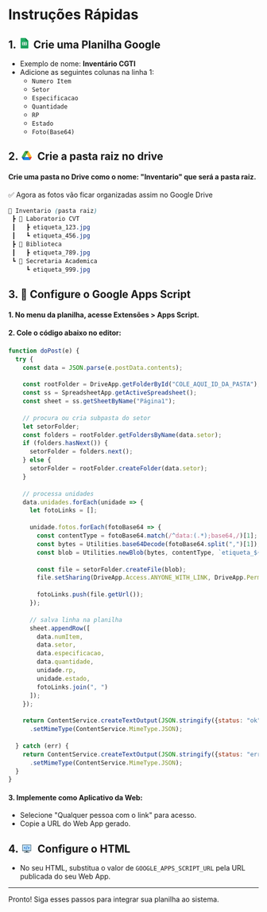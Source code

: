 # Instruções Rápidas

## 1. ![alt text](assets/sheets.png) Crie uma Planilha Google

- Exemplo de nome: **Inventário CGTI**
- Adicione as seguintes colunas na linha 1:
    - `Numero Item`
    - `Setor`
    - `Especificacao`
    - `Quantidade`
    - `RP`
    - `Estado`
    - `Foto(Base64)`

## 2. ![alt text](assets/drive.png)&nbsp; Crie a pasta raiz no drive

#### Crie uma pasta no Drive como o nome: "Inventario" que será a pasta raiz.

✅ Agora as fotos vão ficar organizadas assim no Google Drive

```css
📂 Inventario (pasta raiz)
 ┣ 📂 Laboratorio CVT
 ┃   ┣ etiqueta_123.jpg
 ┃   ┗ etiqueta_456.jpg
 ┣ 📂 Biblioteca
 ┃   ┣ etiqueta_789.jpg
 ┗ 📂 Secretaria Academica
     ┗ etiqueta_999.jpg
```


## 3. 📂 Configure o Google Apps Script

#### 1. No menu da planilha, acesse **Extensões > Apps Script**.
#### 2. Cole o código abaixo no editor:

```javascript
function doPost(e) {
  try {
    const data = JSON.parse(e.postData.contents);

    const rootFolder = DriveApp.getFolderById("COLE_AQUI_ID_DA_PASTA"); // pasta raiz do inventário
    const ss = SpreadsheetApp.getActiveSpreadsheet();
    const sheet = ss.getSheetByName("Página1");

    // procura ou cria subpasta do setor
    let setorFolder;
    const folders = rootFolder.getFoldersByName(data.setor);
    if (folders.hasNext()) {
      setorFolder = folders.next();
    } else {
      setorFolder = rootFolder.createFolder(data.setor);
    }

    // processa unidades
    data.unidades.forEach(unidade => {
      let fotoLinks = [];

      unidade.fotos.forEach(fotoBase64 => {
        const contentType = fotoBase64.match(/^data:(.*);base64,/)[1];
        const bytes = Utilities.base64Decode(fotoBase64.split(",")[1]);
        const blob = Utilities.newBlob(bytes, contentType, `etiqueta_${unidade.rp}.jpg`);

        const file = setorFolder.createFile(blob);
        file.setSharing(DriveApp.Access.ANYONE_WITH_LINK, DriveApp.Permission.VIEW);

        fotoLinks.push(file.getUrl());
      });

      // salva linha na planilha
      sheet.appendRow([
        data.numItem,
        data.setor,
        data.especificacao,
        data.quantidade,
        unidade.rp,
        unidade.estado,
        fotoLinks.join(", ")
      ]);
    });

    return ContentService.createTextOutput(JSON.stringify({status: "ok"}))
      .setMimeType(ContentService.MimeType.JSON);

  } catch (err) {
    return ContentService.createTextOutput(JSON.stringify({status: "erro", msg: err}))
      .setMimeType(ContentService.MimeType.JSON);
  }
}
```

#### 3. Implemente como **Aplicativo da Web**:
- Selecione "Qualquer pessoa com o link" para acesso.
- Copie a URL do Web App gerado.

## 4. ![alt text](assets/code.png)&nbsp; Configure o HTML

- No seu HTML, substitua o valor de `GOOGLE_APPS_SCRIPT_URL` pela URL publicada do seu Web App.

---

Pronto! Siga esses passos para integrar sua planilha ao sistema.